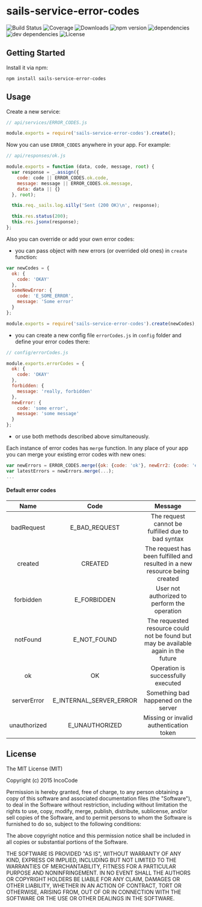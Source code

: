 # sails-service-error-codes

![Build Status](https://img.shields.io/travis/IncoCode/sails-service-error-codes.svg) ![Coverage](https://img.shields.io/coveralls/IncoCode/sails-service-error-codes.svg) ![Downloads](https://img.shields.io/npm/dm/sails-service-error-codes.svg) ![npm version](https://img.shields.io/npm/v/sails-service-error-codes.svg) ![dependencies](https://img.shields.io/david/IncoCode/sails-service-error-codes.svg) ![dev dependencies](https://img.shields.io/david/dev/IncoCode/sails-service-error-codes.svg) ![License](https://img.shields.io/npm/l/sails-service-error-codes.svg)



## Getting Started

Install it via npm:

```shell
npm install sails-service-error-codes
```

## Usage

Create a new service:
```javascript
// api/services/ERROR_CODES.js

module.exports = require('sails-service-error-codes').create();
```

Now you can use ```ERROR_CODES``` anywhere in your app. For example:
```javascript
// api/responses/ok.js

module.exports = function (data, code, message, root) {
  var response = _.assign({
    code: code || ERROR_CODES.ok.code,
    message: message || ERROR_CODES.ok.message,
    data: data || {}
  }, root);

  this.req._sails.log.silly('Sent (200 OK)\n', response);

  this.res.status(200);
  this.res.jsonx(response);
};
```

Also you can override or add your own error codes:

- you can pass object with new errors (or overrided old ones) in ```create``` function:
```javascript
var newCodes = {
  ok: {
    code: 'OKAY'
  },
  someNewError: {
    code: 'E_SOME_ERROR',
    message: 'Some error'
  }
};

module.exports = require('sails-service-error-codes').create(newCodes);
```
- you can create a new config file ```errorCodes.js``` in ```config``` folder and define your error codes there:
```javascript
// config/errorCodes.js

module.exports.errorCodes = {
  ok: {
    code: 'OKAY'
  },
  forbidden: {
    message: 'really, forbidden'
  },
  newError: {
    code: 'some error',
    message: 'some message'
  }
};

```
- or use both methods described above simultaneously.

Each instance of error codes has ```merge``` function. In any place of your app you can merge your existing error codes with new ones:
```javascript
var newErrors = ERROR_CODES.merge({ok: {code: 'ok'}, newErr2: {code: 'err', message: 'msg'}});
var latestErrors = newErrors.merge(...);
...
```

#### Default error codes

Name | Code | Message
:---:|:----:|:------:
badRequest | E_BAD_REQUEST | The request cannot be fulfilled due to bad syntax
created | CREATED | The request has been fulfilled and resulted in a new resource being created
forbidden | E_FORBIDDEN | User not authorized to perform the operation
notFound | E_NOT_FOUND | The requested resource could not be found but may be available again in the future
ok | OK | Operation is successfully executed
serverError | E_INTERNAL_SERVER_ERROR | Something bad happened on the server
unauthorized | E_UNAUTHORIZED | Missing or invalid authentication token

## License

The MIT License (MIT)

Copyright (c) 2015 IncoCode

Permission is hereby granted, free of charge, to any person obtaining a copy
of this software and associated documentation files (the "Software"), to deal
in the Software without restriction, including without limitation the rights
to use, copy, modify, merge, publish, distribute, sublicense, and/or sell
copies of the Software, and to permit persons to whom the Software is
furnished to do so, subject to the following conditions:

The above copyright notice and this permission notice shall be included in all
copies or substantial portions of the Software.

THE SOFTWARE IS PROVIDED "AS IS", WITHOUT WARRANTY OF ANY KIND, EXPRESS OR
IMPLIED, INCLUDING BUT NOT LIMITED TO THE WARRANTIES OF MERCHANTABILITY,
FITNESS FOR A PARTICULAR PURPOSE AND NONINFRINGEMENT. IN NO EVENT SHALL THE
AUTHORS OR COPYRIGHT HOLDERS BE LIABLE FOR ANY CLAIM, DAMAGES OR OTHER
LIABILITY, WHETHER IN AN ACTION OF CONTRACT, TORT OR OTHERWISE, ARISING FROM,
OUT OF OR IN CONNECTION WITH THE SOFTWARE OR THE USE OR OTHER DEALINGS IN THE
SOFTWARE.
